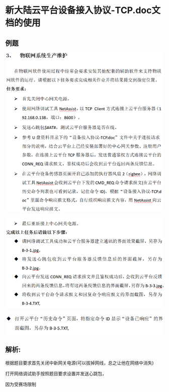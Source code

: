 # 新大陆云平台设备接入协议-TCP.doc文档的使用



## 例题

![image-20221011161752826](新大陆云平台设备接入协议-TCP.doc文档的使用.assets/image-20221011161752826.png)

![image-20221011161812842](新大陆云平台设备接入协议-TCP.doc文档的使用.assets/image-20221011161812842.png)

![image-20221011161815412](新大陆云平台设备接入协议-TCP.doc文档的使用.assets/image-20221011161815412.png)

## 解析:

根据题目要求首先关闭中新网关电源(可以拔掉网线，总之让他在网络中消失)

打开网络调试助手按照题目要求设置并发送心跳包，

因为受赛场限制